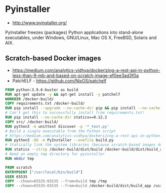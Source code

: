 # Pyinstaller

* <http://www.pyinstaller.org/>

PyInstaller freezes (packages) Python applications into stand-alone executables, under Windows, GNU/Linux, Mac OS X, FreeBSD, Solaris and AIX.

## Scratch-based Docker images

* <https://medium.com/analytics-vidhya/dockerizing-a-rest-api-in-python-less-than-9-mb-and-based-on-scratch-image-ef0ee3ad3f0a>
* PatchELF - <https://github.com/NixOS/patchelf>

```dockerfile
FROM python:3.9.6-buster as build
RUN apt-get update -y && apt-get install -y patchelf
WORKDIR /docker-build/
COPY requirements.txt /docker-build/
RUN pip install --upgrade --no-cache-dir pip && pip install --no-cache-dir -r requirements.txt
# Can't get this to successfully install from requirements.txt!
RUN pip install --no-cache-dir staticx==0.12.2
COPY src/ /docker-build/
RUN python3 -m unittest discover -p '*_test.py'
# Build a single executable from the Python script
# https://medium.com/analytics-vidhya/dockerizing-a-rest-api-in-python-less-than-9-mb-and-based-on-scratch-image-ef0ee3ad3f0a
RUN python3 -OO -m PyInstaller --onefile build.py
# Statically link the system libraries (because scratch-based images don't include them!)
RUN staticx --strip /docker-build/dist/build /docker-build/dist/build_app
# Need an empty tmp directory for pyinstaller
RUN mkdir tmp

FROM scratch
ENTRYPOINT ["/usr/local/bin/build"]
USER 65535
COPY --chown=65535:65535 --from=build tmp /tmp
COPY --chown=65535:65535 --from=build /docker-build/dist/build_app /usr/local/bin/build
```